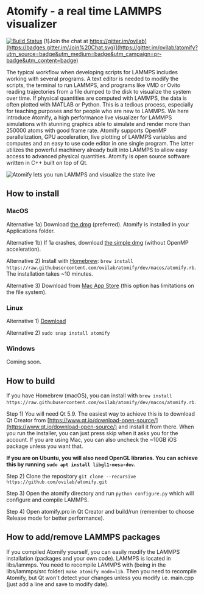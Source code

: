 # Atomify - a real time LAMMPS visualizer # 

[![Build Status](https://travis-ci.org/ovilab/atomify.svg?branch=dev)](https://travis-ci.org/ovilab/atomify)
[![Join the chat at https://gitter.im/ovilab](https://badges.gitter.im/Join%20Chat.svg)](https://gitter.im/ovilab/atomify?utm_source=badge&utm_medium=badge&utm_campaign=pr-badge&utm_content=badge)

The typical workflow when developing scripts for LAMMPS includes working with several programs. A text editor is needed to modify the scripts, the terminal to run LAMMPS, and programs like VMD or Ovito reading trajectories from a file dumped to the disk to visualize the system over time. If physical quantities are computed with LAMMPS, the data is often plotted with MATLAB or Python. This is a tedious process, especially for teaching purposes and for people who are new to LAMMPS. We here introduce Atomify, a high performance live visualizer for LAMMPS simulations with stunning graphics able to simulate and render more than 250000 atoms with good frame rate. Atomify supports OpenMP parallelization, GPU acceleration, live plotting of LAMMPS variables and computes and an easy to use code editor in one single program. The latter utilizes the powerful machinery already built into LAMMPS to allow easy access to advanced physical quantities. Atomify is open source software written in C++ built on top of Qt. 

![Atomify lets you run LAMMPS and visualize the state live](https://github.com/ovilab/atomify/raw/dev/screenshots/screenshot.png "Atomify lets you run LAMMPS and visualize the state live")


## How to install ##
### MacOS ###
Alternative 1a) Download [the dmg](https://github.com/ovilab/atomify/releases/download/v2.1.2/Atomify-2.1.2-macos.dmg) (preferred). Atomify is installed in your Applications folder. 

Alternative 1b) If 1a crashes, download [the simple dmg](https://github.com/ovilab/atomify/releases/download/v2.1.2/Atomify-2.1.2-macos-simple.dmg) (without OpenMP acceleration).

Alternative 2) 
Install with [Homebrew](https://brew.sh): `brew install https://raw.githubusercontent.com/ovilab/atomify/dev/macos/atomify.rb`. The installation takes ~10 minutes.

Alternative 3) Download from [Mac App Store](https://itunes.apple.com/us/app/atomify/id1192327034?mt=12) (this option has limitations on the file system).

### Linux ###
Alternative 1) [Download](https://github.com/ovilab/atomify/releases/download/v2.1.2/atomify-2.1.2-linux-x86_64.tar.gz)

Alternative 2) `sudo snap install atomify`

### Windows ###
Coming soon.


## How to build ##
If you have Homebrew (macOS), you can install with `brew install https://raw.githubusercontent.com/ovilab/atomify/dev/macos/atomify.rb`.

Step 1)
You will need Qt 5.9. The easiest way to achieve this is to download Qt Creator from [https://www.qt.io/download-open-source/](https://www.qt.io/download-open-source/) and install it from there. When you run the installer, you can just press skip when it asks you for the account. If you are using Mac, you can also uncheck the ~10GB iOS package unless you want that.

**If you are on Ubuntu, you will also need OpenGL libraries. You can achieve this by running `sudo apt install libgl1-mesa-dev`.**

Step 2)
Clone the repository `git clone --recursive https://github.com/ovilab/atomify.git`

Step 3)
Open the atomify directory and run `python configure.py` which will configure and compile LAMMPS. 

Step 4)
Open atomify.pro in Qt Creator and build/run (remember to choose Release mode for better performance).

## How to add/remove LAMMPS packages ##
If you compiled Atomify yourself, you can easily modify the LAMMPS installation (packages and your own code).
LAMMPS is located in libs/lammps. You need to recompile LAMMPS with (being in the libs/lammps/src folder)
`make atomify mode=lib`. Then you need to recompile Atomify, but Qt won't detect your changes unless you modify i.e. main.cpp (just add a line and save to modify date). 
